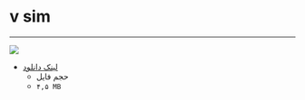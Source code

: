 # v sim

***

<img  src="https://github.com/raminrodbri/folders/raw/main/apk/d/Dictionary%20of%20Marine%20Terms%20%26%20Abbreviations/dictionary%20of%20marine%20" />

+ [لینک دانلود](Https://jd)
   + حجم فایل 
   +  `۴,۵ MB`
